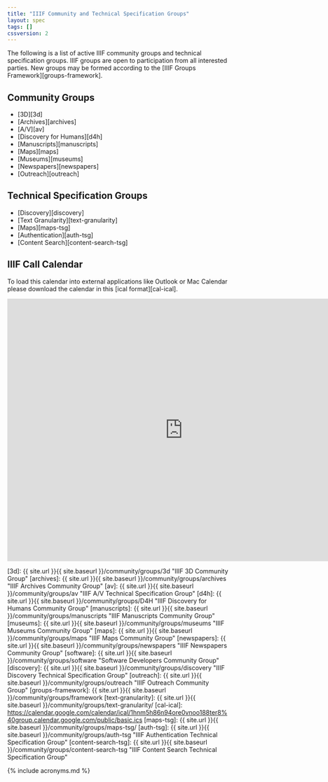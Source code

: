 ```yaml
---
title: "IIIF Community and Technical Specification Groups"
layout: spec
tags: []
cssversion: 2
---
```


The following is a list of active IIIF community groups and technical specification groups. IIIF groups are open to participation from all interested parties. New groups may be formed according to the [IIIF Groups Framework][groups-framework].

## Community Groups

  * [3D][3d]
  * [Archives][archives]
  * [A/V][av] 
  * [Discovery for Humans][d4h]
  * [Manuscripts][manuscripts]
  * [Maps][maps]
  * [Museums][museums]
  * [Newspapers][newspapers]
  * [Outreach][outreach]


## Technical Specification Groups  

  * [Discovery][discovery]
  * [Text Granularity][text-granularity]
  * [Maps][maps-tsg]
  * [Authentication][auth-tsg]
  * [Content Search][content-search-tsg]

## IIIF Call Calendar

To load this calendar into external applications like Outlook or Mac Calendar please download the calendar in this [ical format][cal-ical].

<iframe src="https://calendar.google.com/calendar/embed?title=IIIF%20Community%20Calendar%20%28Eastern%20Time%29&amp;showPrint=0&amp;height=600&amp;wkst=1&amp;bgcolor=%23ffffff&amp;src=1hnm5h86n94ore0vnoo188ter8%40group.calendar.google.com&amp;color=%23865A5A&amp;ctz=America%2FNew_York" style="border-width:0; overflow:hidden; border: none;" width="800" height="600"></iframe>

<br/>

[3d]: {{ site.url }}{{ site.baseurl }}/community/groups/3d "IIIF 3D Community Group"
[archives]: {{ site.url }}{{ site.baseurl }}/community/groups/archives "IIIF Archives Community Group"
[av]: {{ site.url }}{{ site.baseurl }}/community/groups/av "IIIF A/V Technical Specification Group"
[d4h]: {{ site.url }}{{ site.baseurl }}/community/groups/D4H "IIIF Discovery for Humans Community Group"
[manuscripts]: {{ site.url }}{{ site.baseurl }}/community/groups/manuscripts "IIIF Manuscripts Community Group"
[museums]: {{ site.url }}{{ site.baseurl }}/community/groups/museums "IIIF Museums Community Group"
[maps]: {{ site.url }}{{ site.baseurl }}/community/groups/maps "IIIF Maps Community Group"
[newspapers]: {{ site.url }}{{ site.baseurl }}/community/groups/newspapers "IIIF Newspapers Community Group"
[software]: {{ site.url }}{{ site.baseurl }}/community/groups/software "Software Developers Community Group"
[discovery]: {{ site.url }}{{ site.baseurl }}/community/groups/discovery "IIIF Discovery Technical Specification Group"
[outreach]: {{ site.url }}{{ site.baseurl }}/community/groups/outreach "IIIF Outreach Community Group"
[groups-framework]: {{ site.url }}{{ site.baseurl }}/community/groups/framework
[text-granularity]: {{ site.url }}{{ site.baseurl }}/community/groups/text-granularity/
[cal-ical]: https://calendar.google.com/calendar/ical/1hnm5h86n94ore0vnoo188ter8%40group.calendar.google.com/public/basic.ics
[maps-tsg]: {{ site.url }}{{ site.baseurl }}/community/groups/maps-tsg/
[auth-tsg]: {{ site.url }}{{ site.baseurl }}/community/groups/auth-tsg "IIIF Authentication Technical Specification Group"
[content-search-tsg]: {{ site.url }}{{ site.baseurl }}/community/groups/content-search-tsg "IIIF Content Search Technical Specification Group"

{% include acronyms.md %}
